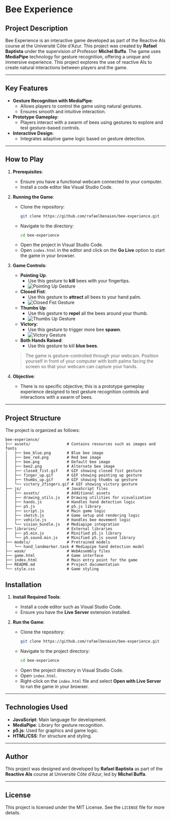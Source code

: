 # Bee Experience

## Project Description

Bee Experience is an interactive game developed as part of the Reactive AIs course at the Université Côte d'Azur. This project was created by **Rafael Baptista** under the supervision of Professor **Michel Buffa**. The game uses **MediaPipe** technology for gesture recognition, offering a unique and immersive experience. This project explores the use of reactive AIs to create natural interactions between players and the game.

---

## Key Features

- **Gesture Recognition with MediaPipe**:
  - Allows players to control the game using natural gestures.
  - Ensures smooth and intuitive interaction.
- **Prototype Gameplay**:
  - Players interact with a swarm of bees using gestures to explore and test gesture-based controls.
- **Interactive Design**:
  - Integrates adaptive game logic based on gesture detection.

---

## How to Play

1. **Prerequisites**:
   - Ensure you have a functional webcam connected to your computer.
   - Install a code editor like Visual Studio Code.

2. **Running the Game**:
   - Clone the repository:
     ```bash
     git clone https://github.com/rafaelbenaion/bee-experience.git
     ```
   - Navigate to the directory:
     ```bash
     cd bee-experience
     ```
   - Open the project in Visual Studio Code.
   - Open `index.html` in the editor and click on the **Go Live** option to start the game in your browser.

3. **Game Controls**:

   - **Pointing Up**:
     - Use this gesture to **kill** bees with your fingertips.
     - ![Pointing Up Gesture](assets/finger_up.gif)
   - **Closed Fist**:
     - Use this gesture to **attract** all bees to your hand palm.
     - ![Closed Fist Gesture](assets/closed_fist.gif)
   - **Thumbs Up**:
     - Use this gesture to **repel** all the bees around your thumb.
     - ![Thumbs Up Gesture](assets/thumbs_up.gif)
   - **Victory**:
     - Use this gesture to trigger more bee **spawn**.
     - ![Victory Gesture](assets/victory_2fingers.gif)
   - **Both Hands Raised**:
     - Use this gesture to kill **blue bees**.

   > The game is gesture-controlled through your webcam. Position yourself in front of your computer with both palms facing the screen so that your webcam can capture your hands.

4. **Objective**:
   - There is no specific objective; this is a prototype gameplay experience designed to test gesture recognition controls and interactions with a swarm of bees.

---

## Project Structure

The project is organized as follows:

```plaintext
bee-experience/
├── assets/                # Contains resources such as images and fonts
│   ├── bee_blue.png       # Blue bee image
│   ├── bee_red.png        # Red bee image
│   ├── bee.png            # Default bee image
│   ├── bee2.png           # Alternate bee image
│   ├── closed_fist.gif    # GIF showing closed fist gesture
│   ├── finger_up.gif      # GIF showing pointing up gesture
│   ├── thumbs_up.gif      # GIF showing thumbs up gesture
│   └── victory_2fingers.gif # GIF showing victory gesture
├── js/                    # JavaScript files
│   ├── assets/            # Additional assets
│   ├── drawing_utils.js   # Drawing utilities for visualization
│   ├── hands.js           # Handles hand detection logic
│   ├── p5.js              # p5.js library
│   ├── script.js          # Main game logic
│   ├── sketch.js          # Game setup and rendering logic
│   ├── vehicle.js         # Handles bee movement logic
│   └── vision_bundle.js   # Mediapipe integration
├── libraries/             # External libraries
│   ├── p5.min.js          # Minified p5.js library
│   └── p5.sound.min.js    # Minified p5.js sound library
├── models/                # Pretrained models
│   └── hand_landmarker.task # Mediapipe hand detection model
├── wasm/                  # WebAssembly files
├── game.html              # Game interface
├── index.html             # Main entry point for the game
├── README.md              # Project documentation
└── style.css              # Game styling
```

## Installation

1. **Install Required Tools**:
   - Install a code editor such as Visual Studio Code.
   - Ensure you have the **Live Server** extension installed.

2. **Run the Game**:
   - Clone the repository:
     ```bash
     git clone https://github.com/rafaelbenaion/bee-experience.git
     ```
   - Navigate to the project directory:
     ```bash
     cd bee-experience
     ```
   - Open the project directory in Visual Studio Code.
   - Open `index.html`.
   - Right-click on the `index.html` file and select **Open with Live Server** to run the game in your browser.


---

## Technologies Used

- **JavaScript**: Main language for development.
- **MediaPipe**: Library for gesture recognition.
- **p5.js**: Used for graphics and game logic.
- **HTML/CSS**: For structure and styling.

---

## Author

This project was designed and developed by **Rafael Baptista** as part of the **Reactive AIs** course at Université Côte d'Azur, led by **Michel Buffa**.

---

## License

This project is licensed under the MIT License. See the `LICENSE` file for more details.